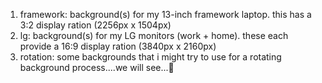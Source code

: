 1.  framework: background(s) for my 13-inch framework laptop. this has a 3:2 display ration (2256px x 1504px)
2.  lg: background(s) for my LG monitors (work + home). these each provide a 16:9 display ration (3840px x 2160px)
3.  rotation: some backgrounds that i might try to use for a rotating background process....we will see...🤷
